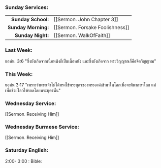 ### Sunday Services:
| | |
| --:|:-- |
| **Sunday School:**  | [[Sermon. John Chapter 3]] |
| **Sunday Morning:** | [[Sermon. Forsake Foolishness]] |
| **Sunday Night:**   | [[Sermon. WalkOfFaith]] |
### Last Week: 
ยอห์น  3:6 "ซึ่งบังเกิดจากเนื้อหนังก็เป็นเนื้อหนัง และซึ่งบังเกิดจาก พระวิญญาณก็คือจิตวิญญาณ"
### This Week:
ยอห์น 3:17 "เพราะว่าพระเจ้าไม่ได้ทรงใช้พระบุตรของพระองค์เข้ามาในโลกเพื่อจะพิพากษาโลก แต่เพื่อช่วยโลกให้รอดโดยพระบุตรนั้น"
### Wednesday Service:
[[Sermon. Receiving Him]]
### Wednesday Burmese Service:
[[Sermon. Receiving Him]]
### Saturday English:
2:00- 3:00 : Bible: